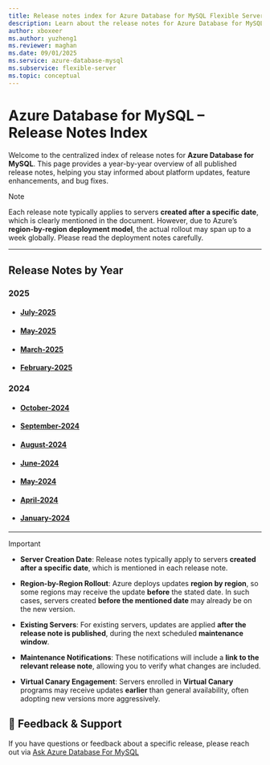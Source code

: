 ```yaml
---
title: Release notes index for Azure Database for MySQL Flexible Server
description: Learn about the release notes for Azure Database for MySQL Flexible Server.
author: xboxeer
ms.author: yuzheng1
ms.reviewer: maghan
ms.date: 09/01/2025
ms.service: azure-database-mysql
ms.subservice: flexible-server
ms.topic: conceptual
---
```



# Azure Database for MySQL – Release Notes Index

Welcome to the centralized index of release notes for **Azure Database for MySQL**. This page provides a year-by-year overview of all published release notes, helping you stay informed about platform updates, feature enhancements, and bug fixes.

> [!NOTE]
> Each release note typically applies to servers **created after a specific date**, which is clearly mentioned in the document. However, due to Azure’s **region-by-region deployment model**, the actual rollout may span up to a week globally. Please read the deployment notes carefully.

---

## Release Notes by Year

### 2025
- #### [July-2025](./july-2025.md)
- #### [May-2025](./may-2025.md)
- #### [March-2025](./march-2025.md)
- #### [February-2025](./february-2025.md)

### 2024
- #### [October-2024](./october-2024.md)
- #### [September-2024](./september-2024.md)
- #### [August-2024](./august-2024.md)
- #### [June-2024](./june-2024.md)
- #### [May-2024](./may-2024.md)
- #### [April-2024](./april-2024.md)
- #### [January-2024](./january-2024.md)

---

> [!IMPORTANT]
>
> - **Server Creation Date**: Release notes typically apply to servers **created after a specific date**, which is mentioned in each release note.
>
> - **Region-by-Region Rollout**: Azure deploys updates **region by region**, so some regions may receive the update **before** the stated date. In such cases, servers created **before the mentioned date** may already be on the new version.
>
>- **Existing Servers**: For existing servers, updates are applied **after the release note is published**, during the next scheduled **maintenance window**.
>
>- **Maintenance Notifications**: These notifications will include a **link to the relevant release note**, allowing you to verify what changes are included.
>
>- **Virtual Canary Engagement**: Servers enrolled in **Virtual Canary** programs may receive updates **earlier** than general availability, often adopting new versions more aggressively.
>

## 💬 Feedback & Support

If you have questions or feedback about a specific release, please reach out via [Ask Azure Database For MySQL](mailto:AskAzureDBforMySQL@service.microsoft.com)
